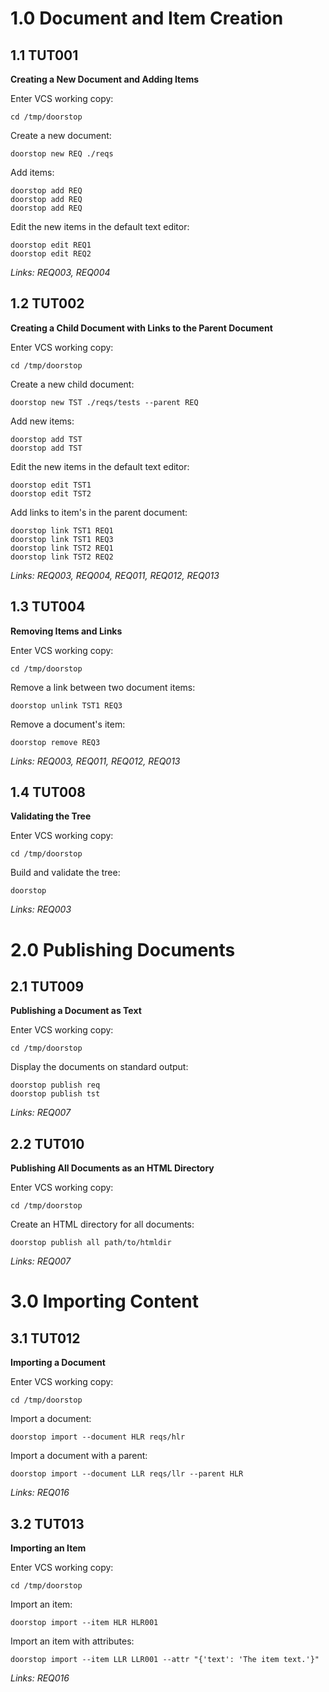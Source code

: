 # 1.0 **Document and Item Creation**

## 1.1 TUT001

**Creating a New Document and Adding Items**

Enter VCS working copy:

    cd /tmp/doorstop

Create a new document:

    doorstop new REQ ./reqs

Add items:

    doorstop add REQ
    doorstop add REQ
    doorstop add REQ

Edit the new items in the default text editor:

    doorstop edit REQ1
    doorstop edit REQ2

*Links: REQ003, REQ004*

## 1.2 TUT002

**Creating a Child Document with Links to the Parent Document**

Enter VCS working copy:

    cd /tmp/doorstop

Create a new child document:

    doorstop new TST ./reqs/tests --parent REQ

Add new items:

    doorstop add TST
    doorstop add TST

Edit the new items in the default text editor:

    doorstop edit TST1
    doorstop edit TST2

Add links to item's in the parent document:

    doorstop link TST1 REQ1
    doorstop link TST1 REQ3
    doorstop link TST2 REQ1
    doorstop link TST2 REQ2

*Links: REQ003, REQ004, REQ011, REQ012, REQ013*

## 1.3 TUT004

**Removing Items and Links**

Enter VCS working copy:

    cd /tmp/doorstop

Remove a link between two document items:

    doorstop unlink TST1 REQ3

Remove a document's item:

    doorstop remove REQ3

*Links: REQ003, REQ011, REQ012, REQ013*

## 1.4 TUT008

**Validating the Tree**

Enter VCS working copy:

    cd /tmp/doorstop

Build and validate the tree:

    doorstop

*Links: REQ003*

# 2.0 **Publishing Documents**

## 2.1 TUT009

**Publishing a Document as Text**

Enter VCS working copy:

    cd /tmp/doorstop

Display the documents on standard output:

    doorstop publish req
    doorstop publish tst

*Links: REQ007*

## 2.2 TUT010

**Publishing All Documents as an HTML Directory**

Enter VCS working copy:

    cd /tmp/doorstop

Create an HTML directory for all documents:

    doorstop publish all path/to/htmldir

*Links: REQ007*

# 3.0 **Importing Content**

## 3.1 TUT012

**Importing a Document**

Enter VCS working copy:

    cd /tmp/doorstop

Import a document:

    doorstop import --document HLR reqs/hlr

Import a document with a parent:

    doorstop import --document LLR reqs/llr --parent HLR

*Links: REQ016*

## 3.2 TUT013

**Importing an Item**

Enter VCS working copy:

    cd /tmp/doorstop

Import an item:

    doorstop import --item HLR HLR001

Import an item with attributes:

    doorstop import --item LLR LLR001 --attr "{'text': 'The item text.'}"

*Links: REQ016*

